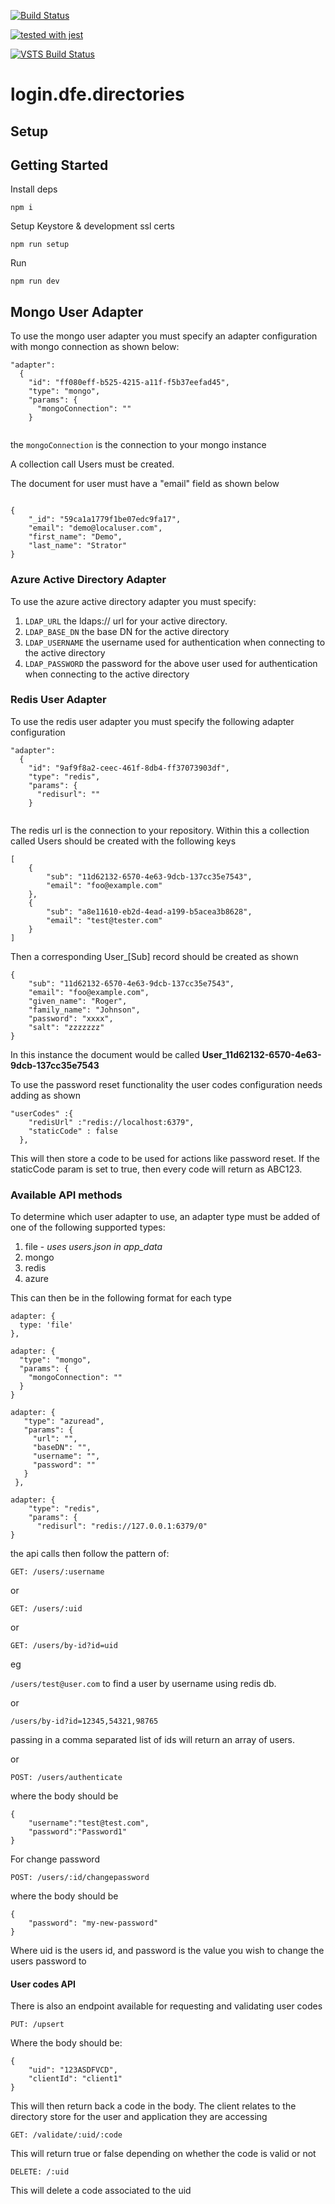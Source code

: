 [![Build Status](https://travis-ci.org/DFE-Digital/login.dfe.directories.svg?branch=master)](https://travis-ci.org/DFE-Digital/login.dfe.directories)

[![tested with jest](https://img.shields.io/badge/tested_with-jest-99424f.svg)](https://github.com/facebook/jest)

[![VSTS Build Status](https://sfa-gov-uk.visualstudio.com/_apis/public/build/definitions/aa44e142-c0ac-4ace-a6b2-0d9a3f35d516/705/badge)](https://sfa-gov-uk.visualstudio.com/DfE%20New%20Secure%20Access/_build/index?definitionId=705&_a=completed)

# login.dfe.directories

## Setup

## Getting Started

Install deps
```
npm i
```

Setup Keystore & development ssl certs
```
npm run setup
```

Run
```
npm run dev
```

## Mongo User Adapter

To use the mongo user adapter you must specify an adapter configuration with mongo connection as shown below:

``` 
"adapter":
  {
    "id": "ff080eff-b525-4215-a11f-f5b37eefad45",
    "type": "mongo",
    "params": {
      "mongoConnection": ""
    }
  
```
 
 
 the ``` mongoConnection ``` is the connection to your mongo instance

A collection call Users must be created.

The document for user must have a "email" field as shown below

```

{
    "_id": "59ca1a1779f1be07edc9fa17",
    "email": "demo@localuser.com",
    "first_name": "Demo",
    "last_name": "Strator"
}

```

### Azure Active Directory Adapter

To use the azure active directory adapter you must specify:
 1) ``` LDAP_URL ``` the ldaps:// url for your active directory.
 1) ``` LDAP_BASE_DN ``` the base DN for the active directory
 1) ``` LDAP_USERNAME ``` the username used for authentication when connecting to the active directory
 1) ``` LDAP_PASSWORD ``` the password for the above user used for authentication when connecting to the active directory
 
 
 ### Redis User Adapter
 
 To use the redis user adapter you must specify the following adapter configuration
 
 ``` 
 "adapter":
   {
     "id": "9af9f8a2-ceec-461f-8db4-ff37073903df",
     "type": "redis",
     "params": {
       "redisurl": ""
     }
   
 ```
  
 The redis url is the connection to your repository. Within this a collection called Users should be created with the following keys
 
```
[
	{
		"sub": "11d62132-6570-4e63-9dcb-137cc35e7543",
		"email": "foo@example.com"
	},
	{
		"sub": "a8e11610-eb2d-4ead-a199-b5acea3b8628",
		"email": "test@tester.com"
	}
]
```

Then a corresponding User_[Sub] record should be created as shown

```
{
	"sub": "11d62132-6570-4e63-9dcb-137cc35e7543",
	"email": "foo@example.com",
	"given_name": "Roger",
	"family_name": "Johnson",
	"password": "xxxx",
	"salt": "zzzzzzz"
}
```

In this instance the document would be called **User_11d62132-6570-4e63-9dcb-137cc35e7543**
 
To use the password reset functionality the user codes configuration needs adding as shown

```
"userCodes" :{
    "redisUrl" :"redis://localhost:6379",
    "staticCode" : false
  },
```
This will then store a code to be used for actions like password reset. If the staticCode param is set to true, then every code
will return as ABC123. 
 
 
 ### Available API methods
 
To determine which user adapter to use, an adapter type must be added of one of the following supported types:

1) file - *uses users.json in app_data*
2) mongo
3) redis
4) azure

This can then be in the following format for each type

```
adapter: {
  type: 'file'
},
```


```
adapter: {
  "type": "mongo",
  "params": {
    "mongoConnection": ""
  }
}
```

```
adapter: {
   "type": "azuread",
   "params": {
     "url": "",
     "baseDN": "",
     "username": "",
     "password": ""
   }
 },

```

```
adapter: {
    "type": "redis",
    "params": {
      "redisurl": "redis://127.0.0.1:6379/0"
}
```

the api calls then follow the pattern of:

``` GET: /users/:username ```

or

``` GET: /users/:uid ```

or

``` GET: /users/by-id?id=uid ```

eg

``` /users/test@user.com ``` to find a user by username using redis db.

or

``` 
/users/by-id?id=12345,54321,98765 

``` 

passing in a comma separated list of ids will return an array of users.

or 

``` POST: /users/authenticate ```

where the body should be

```
{
    "username":"test@test.com",
    "password":"Password1"
}
```

For change password

``` POST: /users/:id/changepassword ```

where the body should be

```
{
    "password": "my-new-password"
}
```

Where uid is the users id, and password is the value you wish to change the users password to


#### User codes API

There is also an endpoint available for requesting and validating user codes

``` PUT: /upsert  ```

Where the body should be:

```
{
    "uid": "123ASDFVCD",
    "clientId": "client1"
}
```

This will then return back a code in the body. The client relates to the directory store for 
the user and application they are accessing


``` GET: /validate/:uid/:code  ```

This will return true or false depending on whether the code is valid or not

``` DELETE: /:uid  ```

This will delete a code associated to the uid